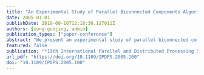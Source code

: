 ```yaml
---
title: "An Experimental Study of Parallel Biconnected Components Algorithms on Symmetric Multiprocessors (SMPs)"
date: 2005-01-01
publishDate: 2019-09-10T12:18:36.117011Z
authors: [cong-guojing, admin]
publication_types: ["paper-conference"]
abstract: "We present an experimental study of parallel biconnected components algorithms employing several fundamental parallel primitives, e.g., prefix sum, list ranking, sorting, connectivity, spanning tree, and tree computations. Previous experimental studies of these primitives demonstrate reasonable parallel speedups. However, when these algorithms are used as subroutines to solve higher-level problems, there are two factors that hinder fast parallel implementations. One is parallel overhead, i.e., the large constant factors hidden in the asymptotic bounds; the other is the discrepancy among the data structures used in the primitives that brings non-negligible conversion cost. We present various optimization techniques and a new parallel algorithm that significantly improve the performance of finding biconnected components of a graph on symmetric multiprocessors (SMPs). Finding biconnected components has application in fault-tolerant network design, and is also used in graph planarity testing. Our parallel implementation achieves speedups up to 4 using 12 processors on a Sun E4500 for large, sparse graphs, and the source code is freely-available at our Web site."
featured: false
publication: "*19th International Parallel and Distributed Processing Symposium (IPDPS 2005), 4-8 April 2005, Denver, CO, USA*"
url_pdf: "https://doi.org/10.1109/IPDPS.2005.100"
doi: "10.1109/IPDPS.2005.100"
---
```


